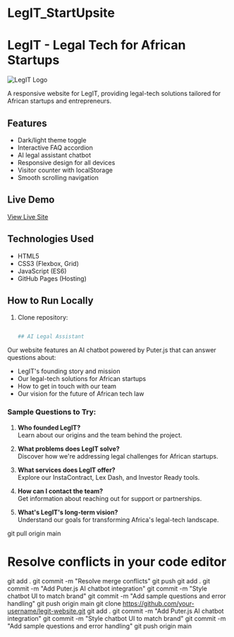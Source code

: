 # LegIT_StartUpsite
# LegIT - Legal Tech for African Startups

![LegIT Logo](image.jpeg)

A responsive website for LegIT, providing legal-tech solutions tailored for African startups and entrepreneurs.

## Features
- Dark/light theme toggle
- Interactive FAQ accordion
- AI legal assistant chatbot
- Responsive design for all devices
- Visitor counter with localStorage
- Smooth scrolling navigation

## Live Demo
[View Live Site](https://your-username.github.io/legit-website)

## Technologies Used
- HTML5
- CSS3 (Flexbox, Grid)
- JavaScript (ES6)
- GitHub Pages (Hosting)

## How to Run Locally
1. Clone repository:
   ```bash

   ## AI Legal Assistant

Our website features an AI chatbot powered by Puter.js that can answer questions about:

- LegIT's founding story and mission
- Our legal-tech solutions for African startups
- How to get in touch with our team
- Our vision for the future of African tech law

### Sample Questions to Try:

1. **Who founded LegIT?**  
   Learn about our origins and the team behind the project.

2. **What problems does LegIT solve?**  
   Discover how we're addressing legal challenges for African startups.

3. **What services does LegIT offer?**  
   Explore our InstaContract, Lex Dash, and Investor Ready tools.

4. **How can I contact the team?**  
   Get information about reaching out for support or partnerships.

5. **What's LegIT's long-term vision?**  
   Understand our goals for transforming Africa's legal-tech landscape.
   

git pull origin main
# Resolve conflicts in your code editor
git add .
git commit -m "Resolve merge conflicts"
git push
git add .
git commit -m "Add Puter.js AI chatbot integration"
git commit -m "Style chatbot UI to match brand"
git commit -m "Add sample questions and error handling"
git push origin main
   git clone https://github.com/your-username/legit-website.git
   git add .
git commit -m "Add Puter.js AI chatbot integration"
git commit -m "Style chatbot UI to match brand"
git commit -m "Add sample questions and error handling"
git push origin main
